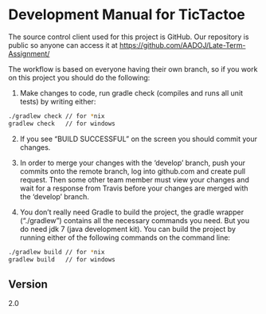 Development Manual for TicTactoe
=========
 
The source control client used for this project is GitHub. Our repository is public so anyone can access it at https://github.com/AADOJ/Late-Term-Assignment/
  
The workflow is based on everyone having their own branch, so if you work on this project you should do the following:
 
1. Make changes to code, run gradle check (compiles and runs all unit tests) by writing either:
```sh
./gradlew check // for *nix
gradlew check   // for windows
```

2. If you see “BUILD SUCCESSFUL” on the screen you should commit your changes.

3. In order to merge your changes with the ‘develop’ branch, push your commits onto the remote branch, log into github.com and create pull request. Then some other team member must view your changes and wait for a response from Travis before your changes are merged with the ‘develop’ branch.
     
4. You don’t really need Gradle to build the project, the gradle wrapper (“./gradlew”) contains all the necessary commands you need. But you do need jdk 7 (java development kit). You can build the project by running either of the following commands on the command line:
```sh
./gradlew build // for *nix
gradlew build   // for windows
```
      
Version
----

2.0
